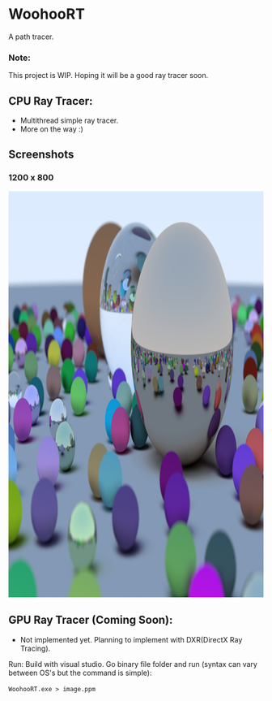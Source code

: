 # WoohooRT
A path tracer.

### Note:
This project is WIP. Hoping it will be a good ray tracer soon.

## CPU Ray Tracer:
- Multithread simple ray tracer.
- More on the way :)

## Screenshots
### 1200 x 800
<img src="./Outputs/image1.png" width="1200" height="800" />  

## GPU Ray Tracer (Coming Soon):
- Not implemented yet. Planning to implement with DXR(DirectX Ray Tracing).

Run:
Build with visual studio. Go binary file folder and run (syntax can vary between OS's but the command is simple):

```WoohooRT.exe > image.ppm```
